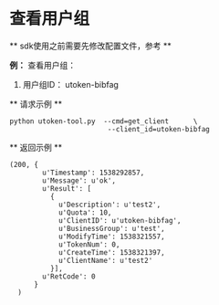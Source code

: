 

# 查看用户组

\*\* sdk使用之前需要先修改配置文件，参考[](utoken/sdk/prerequisites)
\*\*

**例：** 查看用户组：

1.  用户组ID： utoken-bibfag

\*\* 请求示例 \*\*

``` 
python utoken-tool.py  --cmd=get_client      \
                        --client_id=utoken-bibfag      
```

\*\* 返回示例 \*\*

    (200, {
            u'Timestamp': 1538292857, 
            u'Message': u'ok', 
            u'Result': [
              {
                u'Description': u'test2', 
                u'Quota': 10, 
                u'ClientID': u'utoken-bibfag', 
                u'BusinessGroup': u'test', 
                u'ModifyTime': 1538321557, 
                u'TokenNum': 0, 
                u'CreateTime': 1538321397, 
                u'ClientName': u'test2'
              }], 
            u'RetCode': 0
          }
      )
